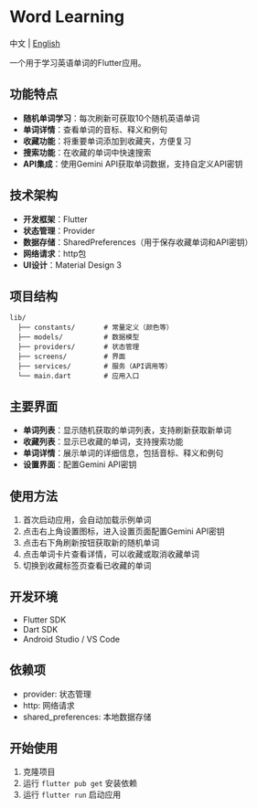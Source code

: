 # Word Learning

中文 | [English](README_EN.md)

一个用于学习英语单词的Flutter应用。

## 功能特点

- **随机单词学习**：每次刷新可获取10个随机英语单词
- **单词详情**：查看单词的音标、释义和例句
- **收藏功能**：将重要单词添加到收藏夹，方便复习
- **搜索功能**：在收藏的单词中快速搜索
- **API集成**：使用Gemini API获取单词数据，支持自定义API密钥

## 技术架构

- **开发框架**：Flutter
- **状态管理**：Provider
- **数据存储**：SharedPreferences（用于保存收藏单词和API密钥）
- **网络请求**：http包
- **UI设计**：Material Design 3

## 项目结构

```
lib/
  ├── constants/       # 常量定义（颜色等）
  ├── models/          # 数据模型
  ├── providers/       # 状态管理
  ├── screens/         # 界面
  ├── services/        # 服务（API调用等）
  └── main.dart        # 应用入口
```

## 主要界面

- **单词列表**：显示随机获取的单词列表，支持刷新获取新单词
- **收藏列表**：显示已收藏的单词，支持搜索功能
- **单词详情**：展示单词的详细信息，包括音标、释义和例句
- **设置界面**：配置Gemini API密钥

## 使用方法

1. 首次启动应用，会自动加载示例单词
2. 点击右上角设置图标，进入设置页面配置Gemini API密钥
3. 点击右下角刷新按钮获取新的随机单词
4. 点击单词卡片查看详情，可以收藏或取消收藏单词
5. 切换到收藏标签页查看已收藏的单词

## 开发环境

- Flutter SDK
- Dart SDK
- Android Studio / VS Code

## 依赖项

- provider: 状态管理
- http: 网络请求
- shared_preferences: 本地数据存储

## 开始使用

1. 克隆项目
2. 运行 `flutter pub get` 安装依赖
3. 运行 `flutter run` 启动应用
